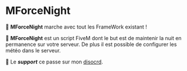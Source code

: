 # MForceNight

🗾 **MForceNight** marche avec tout les FrameWork existant !

🔎 **MForceNight** est un script FiveM dont le but est de maintenir la nuit en permanence sur votre serveur. De plus il est possible de configurer les météo dans le serveur.

🔩 Le ***support*** ce passe sur mon [disocrd](https://discord.gg/cZ52VXRTqX).
